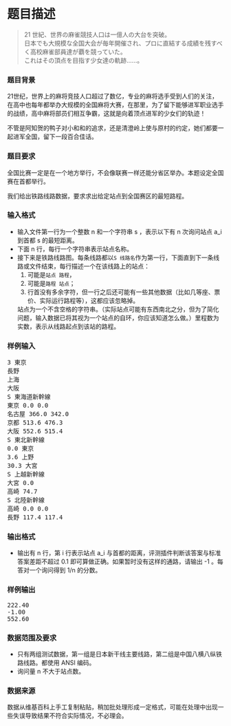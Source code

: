 # 题目描述


<!--
题目名称： 一起进军全国吧
文件名称： zengokuhe
题目难度： 5
时间限制： 1 s
空间限制： 128 MiB
测试点数： 10
评测方法： 过滤换行回车
-->
<blockquote>21 世紀、世界の麻雀競技人口は一億人の大台を突破。<br/>
日本でも大規模な全国大会が毎年開催され、プロに直結する成績を残すべく高校麻雀部員達が覇を競っていた。<br/>
これはその頂点を目指す少女達の軌跡……。
</blockquote>
<h3>
题目背景
</h3>
<p>
21世纪，世界上的麻将竞技人口超过了数亿，专业的麻将选手受到人们的关注，在高中也每年都举办大规模的全国麻将大赛，在那里，为了留下能够进军职业选手的战绩，高中麻将部员们相互争霸，这就是向着顶点进军的少女们的轨迹！
</p>
<p>
不管是阿知贺的鸭子对小和和的追求，还是清澄岭上使与原村的约定，她们都要一起进军全国，留下一段百合佳话。
</p>
<h3>
题目要求
</h3>
<p>
全国比赛一定是在一个地方举行，不会像联赛一样还能分省区举办。本题设定全国赛在首都举行。
</p>
<p>
我们给出铁路线路数据，要求求出给定站点到全国赛区的最短路程。
</p>
<h3>
输入格式
</h3>
<ul>
<li>
输入文件第一行为一个整数 n 和一个字符串 s ，表示以下有 n 次询问站点 a_i 到首都 s 的最短距离。
</li>
<li>
下面 n 行，每行一个字符串表示站点名称。
</li>
<li>
接下来是铁路线路图。每条线路都以<code>S 线路名</code>作为第一行，下面直到下一条线路或文件结束，每行描述一个在该线路上的站点：
<ol>
<li>
可能是<code>站点 路程</code>，
</li>
<li>
可能是<code>路程 站点</code>；
</li>
<li>
行首没有多余字符，但一行之后还可能有一些其他数据（比如几等座、票价、实际运行路程等），这都应该忽略掉。
</li>
</ol>
站点为一个不含空格的字符串。（实际站点可能有东西南北之分，但为了简化问题，输入数据已将其视为一个站点的自环，你应该知道怎么做。）里程数为实数，表示从线路起点到该站的路程。
</li>
</ul>
<h3>
样例输入
</h3>
<pre>3 東京
長野
上海
大阪
S 東海道新幹線
東京 0.0 0.0
名古屋 366.0 342.0
京都 513.6 476.3
大阪 552.6 515.4
S 東北新幹線
0.0 東京
3.6 上野
30.3 大宮
S 上越新幹線
大宮 0.0
高崎 74.7
S 北陸新幹線
高崎 0.0 0.0
長野 117.4 117.4</pre>
<h3>
输出格式
</h3>
<ul>
<li>
输出有 n 行，第 i 行表示站点 a_i 与首都的距离，评测插件判断该答案与标准答案差距不超过 0.1 即可算做正确。如果暂时没有这样的通路，请输出 -1 。每答对一个询问得到 1/n 的分数。
</li>
</ul>
<h3>
样例输出
</h3>
<pre>222.40
-1.00
552.60</pre>
<h3>
数据范围及要求
</h3>
<ul>
<li>
只有两组测试数据，第一组是日本新干线主要线路，第二组是中国八横八纵铁路线路。都使用 ANSI 编码。
</li>
<li>
询问量 n 不大于站点数。
</li>
</ul>
<h3>
数据来源
</h3>
<p>
数据从维基百科上手工复制粘贴，稍加批处理形成一定格式，可能在处理中出现一些失误导致结果不符合实际情况，不必理会。
</p>
